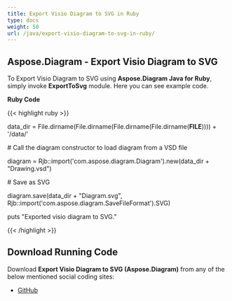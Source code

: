 ```yaml
---
title: Export Visio Diagram to SVG in Ruby
type: docs
weight: 50
url: /java/export-visio-diagram-to-svg-in-ruby/
---
```


## **Aspose.Diagram - Export Visio Diagram to SVG**
To Export Visio Diagram to SVG using **Aspose.Diagram Java for Ruby**, simply invoke **ExportToSvg** module. Here you can see example code.

**Ruby Code**

{{< highlight ruby >}}

 data_dir = File.dirname(File.dirname(File.dirname(File.dirname(__FILE__)))) + '/data/'

\# Call the diagram constructor to load diagram from a VSD file

diagram = Rjb::import('com.aspose.diagram.Diagram').new(data_dir + "Drawing.vsd")

\# Save as SVG

diagram.save(data_dir + "Diagram.svg", Rjb::import('com.aspose.diagram.SaveFileFormat').SVG)

puts "Exported visio diagram to SVG."

{{< /highlight >}}
## **Download Running Code**
Download **Export Visio Diagram to SVG (Aspose.Diagram)** from any of the below mentioned social coding sites:

- [GitHub](https://github.com/asposediagram/Aspose.Diagram-for-Java/blob/master/Plugins/Aspose_Diagram_Java_for_Ruby/lib/asposediagramjava/Export/exporttosvg.rb)
